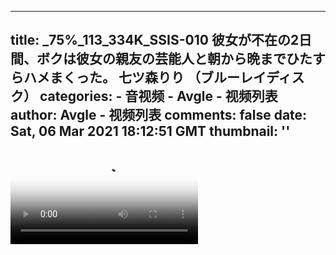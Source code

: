 
---
title: _75%_113_334K_SSIS-010 彼女が不在の2日間、ボクは彼女の親友の芸能人と朝から晩までひたすらハメまくった。 七ツ森りり （ブルーレイディスク）
categories: 
    - 音视频
    - Avgle - 视频列表
author: Avgle - 视频列表
comments: false
date: Sat, 06 Mar 2021 18:12:51 GMT
thumbnail: ''
---

<div>   
<video controls loop poster="https://static-clst.avgle.com/videos/tmb15/497277/17.jpg" src="https://static-clst.avgle.com/videos/tmb15/497277/preview.mp4"></video>  
</div>
            